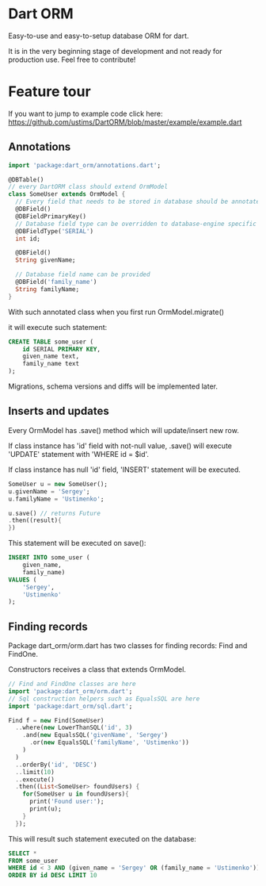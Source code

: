 Dart ORM
========

Easy-to-use and easy-to-setup database ORM for dart.

It is in the very beginning stage of development and not ready for production use.
Feel free to contribute!

Feature tour
============

If you want to jump to example code click here: https://github.com/ustims/DartORM/blob/master/example/example.dart

Annotations
-----------

```dart
import 'package:dart_orm/annotations.dart';

@DBTable()
// every DartORM class should extend OrmModel
class SomeUser extends OrmModel {
  // Every field that needs to be stored in database should be annotated with @DBField
  @DBField()
  @DBFieldPrimaryKey()
  // Database field type can be overridden to database-engine specific type
  @DBFieldType('SERIAL')
  int id;

  @DBField()
  String givenName;

  // Database field name can be provided
  @DBField('family_name')
  String familyName;
}
```

With such annotated class when you first run OrmModel.migrate()

it will execute such statement:

```sql
CREATE TABLE some_user (
    id SERIAL PRIMARY KEY,
    given_name text,
    family_name text
);
```

Migrations, schema versions and diffs will be implemented later.

Inserts and updates
-------------------

Every OrmModel has .save() method which will update/insert new row.

If class instance has 'id' field with not-null value, .save() will execute 'UPDATE' statement with 'WHERE id = $id'.

If class instance has null 'id' field, 'INSERT' statement will be executed.

```dart
SomeUser u = new SomeUser();
u.givenName = 'Sergey';
u.familyName = 'Ustimenko';

u.save() // returns Future
.then((result){
})
```

This statement will be executed on save():

```sql
INSERT INTO some_user (
    given_name,
    family_name)
VALUES (
    'Sergey',
    'Ustimenko'
);
```

Finding records
---------------

Package dart_orm/orm.dart has two classes for finding records: Find and FindOne.

Constructors receives a class that extends OrmModel.

```dart
// Find and FindOne classes are here
import 'package:dart_orm/orm.dart';
// Sql construction helpers such as EqualsSQL are here
import 'package:dart_orm/sql.dart';

Find f = new Find(SomeUser)
  ..where(new LowerThanSQL('id', 3)
    .and(new EqualsSQL('givenName', 'Sergey')
      .or(new EqualsSQL('familyName', 'Ustimenko'))
    )
  )
  ..orderBy('id', 'DESC')
  ..limit(10)
  ..execute()
  .then((List<SomeUser> foundUsers) {
    for(SomeUser u in foundUsers){
      print('Found user:');
      print(u);
    }
  });
```

This will result such statement executed on the database:

```sql
SELECT *
FROM some_user
WHERE id < 3 AND (given_name = 'Sergey' OR (family_name = 'Ustimenko'))
ORDER BY id DESC LIMIT 10
```